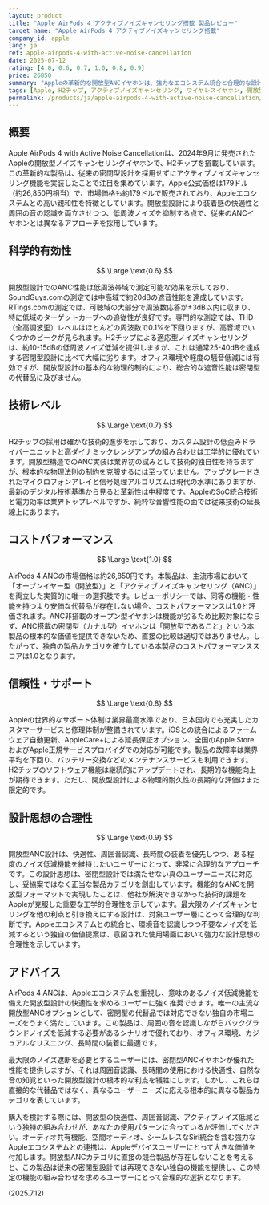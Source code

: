 ```yaml
---
layout: product
title: "Apple AirPods 4 アクティブノイズキャンセリング搭載 製品レビュー"
target_name: "Apple AirPods 4 アクティブノイズキャンセリング搭載"
company_id: apple
lang: ja
ref: apple-airpods-4-with-active-noise-cancellation
date: 2025-07-12
rating: [4.0, 0.6, 0.7, 1.0, 0.8, 0.9]
price: 26850
summary: "Appleの革新的な開放型ANCイヤホンは、強力なエコシステム統合と合理的な設計思想で独自の製品カテゴリを創出しており、その独自性からコストパフォーマンスも高い評価となります。"
tags: [Apple, H2チップ, アクティブノイズキャンセリング, ワイヤレスイヤホン, 開放型]
permalink: /products/ja/apple-airpods-4-with-active-noise-cancellation/
---
```


## 概要

Apple AirPods 4 with Active Noise Cancellationは、2024年9月に発売されたAppleの開放型ノイズキャンセリングイヤホンで、H2チップを搭載しています。この革新的な製品は、従来の密閉型設計を採用せずにアクティブノイズキャンセリング機能を実装したことで注目を集めています。Apple公式価格は179ドル（約26,850円相当）で、市場価格も約179ドルで販売されており、Appleエコシステムとの高い親和性を特徴としています。開放型設計により装着感の快適性と周囲の音の認識を両立させつつ、低周波ノイズを抑制する点で、従来のANCイヤホンとは異なるアプローチを採用しています。

## 科学的有効性

$$ \Large \text{0.6} $$

開放型設計でのANC性能は低周波帯域で測定可能な効果を示しており、SoundGuys.comの測定では中高域で約20dBの遮音性能を達成しています。RTings.comの測定では、可聴域の大部分で周波数応答が±3dB以内に収まり、特に低域のターゲットカーブへの追従性が良好です。専門的な測定では、THD（全高調波歪）レベルはほとんどの周波数で0.1%を下回りますが、高音域でいくつかのピークが見られます。H2チップによる適応型ノイズキャンセリングは、約10-15dBの低周波ノイズ低減を提供しますが、これは通常25-40dBを達成する密閉型設計に比べて大幅に劣ります。オフィス環境や軽度の騒音低減には有効ですが、開放型設計の基本的な物理的制約により、総合的な遮音性能は密閉型の代替品に及びません。

## 技術レベル

$$ \Large \text{0.7} $$

H2チップの採用は確かな技術的進歩を示しており、カスタム設計の低歪みドライバーユニットと高ダイナミックレンジアンプの組み合わせは工学的に優れています。開放型構造でのANC実装は業界初の試みとして技術的独自性を持ちますが、根本的な物理法則の制約を克服するには至っていません。アップグレードされたマイクロフォンアレイと信号処理アルゴリズムは現代の水準にありますが、最新のデジタル技術基準から見ると革新性は中程度です。AppleのSoC統合技術と電力効率は業界トップレベルですが、純粋な音響性能の面では従来技術の延長線上にあります。

## コストパフォーマンス

$$ \Large \text{1.0} $$

AirPods 4 ANCの市場価格は約26,850円です。本製品は、主流市場において「オープンイヤー型（開放型）」と「アクティブノイズキャンセリング（ANC）」を両立した実質的に唯一の選択肢です。レビューポリシーでは、同等の機能・性能を持つより安価な代替品が存在しない場合、コストパフォーマンスは1.0と評価されます。ANC非搭載のオープン型イヤホンは機能が劣るため比較対象にならず、ANC搭載の密閉型（カナル型）イヤホンは「開放型であること」という本製品の根本的な価値を提供できないため、直接の比較は適切ではありません。したがって、独自の製品カテゴリを確立している本製品のコストパフォーマンススコアは1.0となります。

## 信頼性・サポート

$$ \Large \text{0.8} $$

Appleの世界的なサポート体制は業界最高水準であり、日本国内でも充実したカスタマーサービスと修理体制が整備されています。iOSとの統合によるファームウェア自動更新、AppleCare+による延長保証オプション、全国のApple StoreおよびApple正規サービスプロバイダでの対応が可能です。製品の故障率は業界平均を下回り、バッテリー交換などのメンテナンスサービスも利用できます。H2チップのソフトウェア機能は継続的にアップデートされ、長期的な機能向上が期待できます。ただし、開放型設計による物理的耐久性の長期的な評価はまだ限定的です。

## 設計思想の合理性

$$ \Large \text{0.9} $$

開放型ANC設計は、快適性、周囲音認識、長時間の装着を優先しつつ、ある程度のノイズ低減機能を維持したいユーザーにとって、非常に合理的なアプローチです。この設計思想は、密閉型設計では満たせない真のユーザーニーズに対応し、妥協案ではなく正当な製品カテゴリを創出しています。機能的なANCを開放型フォーマットで実現したことは、他社が解決できなかった技術的課題をAppleが克服した重要な工学的合理性を示しています。最大限のノイズキャンセリングを他の利点と引き換えにする設計は、対象ユーザー層にとって合理的な判断です。Appleエコシステムとの統合と、環境音を認識しつつ不要なノイズを低減するという独自の価値提案は、意図された使用場面において強力な設計思想の合理性を示しています。

## アドバイス

AirPods 4 ANCは、Appleエコシステムを重視し、意味のあるノイズ低減機能を備えた開放型設計の快適性を求めるユーザーに強く推奨できます。唯一の主流な開放型ANCオプションとして、密閉型の代替品では対応できない独自の市場ニーズをうまく満たしています。この製品は、周囲の音を認識しながらバックグラウンドノイズを低減する必要があるシナリオで優れており、オフィス環境、カジュアルなリスニング、長時間の装着に最適です。

最大限のノイズ遮断を必要とするユーザーには、密閉型ANCイヤホンが優れた性能を提供しますが、それは周囲音認識、長時間の使用における快適性、自然な音の知覚といった開放型設計の根本的な利点を犠牲にします。しかし、これらは直接的な代替品ではなく、異なるユーザーニーズに応える根本的に異なる製品カテゴリを表しています。

購入を検討する際には、開放型の快適性、周囲音認識、アクティブノイズ低減という独特の組み合わせが、あなたの使用パターンに合っているか評価してください。オーディオ共有機能、空間オーディオ、シームレスなSiri統合を含む強力なAppleエコシステムとの連携は、Appleデバイスユーザーにとって大きな価値を付加します。開放型ANCカテゴリに直接の競合製品が存在しないことを考えると、この製品は従来の密閉型設計では再現できない独自の機能を提供し、この特定の機能の組み合わせを求めるユーザーにとって合理的な選択となります。

(2025.7.12)